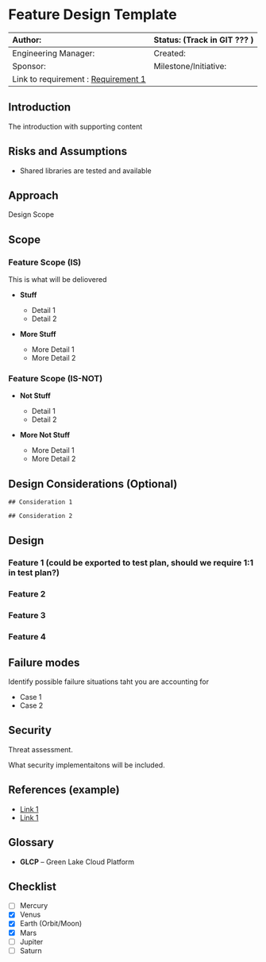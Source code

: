 # Feature Design Template

| Author: | Status: (Track in GIT ??? ) |
| :--- | :--- |
| Engineering Manager: | Created: |
| Sponsor: | Milestone/Initiative: |
| Link to requirement : [Requirement 1](https://google.com) |

## Introduction

The introduction with supporting content

## Risks and Assumptions

* Shared libraries are tested and available

## Approach

Design Scope

## Scope

### Feature Scope (IS)

This is what will be deliovered

* **Stuff**
  * Detail 1
  * Detail 2
  
* **More Stuff**
  * More Detail 1
  * More Detail 2

### Feature Scope (IS-NOT)

* **Not Stuff**
  * Detail 1
  * Detail 2
  
* **More Not Stuff**
  * More Detail 1
  * More Detail 2

## Design Considerations (Optional)

    ## Consideration 1

    ## Consideration 2

## Design

### Feature 1 (could be exported to test plan,  should we require 1:1 in test plan?)

### Feature 2

### Feature 3

### Feature 4

## Failure modes

Identify possible failure situations taht you are accounting for

* Case 1
* Case 2

## Security

Threat assessment.

What security implementaitons will be included.

## References (example)

* [Link 1](https://google.com)
* [Link 1](https://google.com)

## Glossary

* **GLCP** – Green Lake Cloud Platform

## Checklist

* [ ] Mercury
* [x] Venus
* [x] Earth (Orbit/Moon)
* [x] Mars
* [ ] Jupiter
* [ ] Saturn
